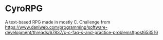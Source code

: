 # CyroRPG
A text-based RPG made in mostly C. Challenge from https://www.daniweb.com/programming/software-development/threads/67837/c-c-faq-s-and-practice-problems#post653516
